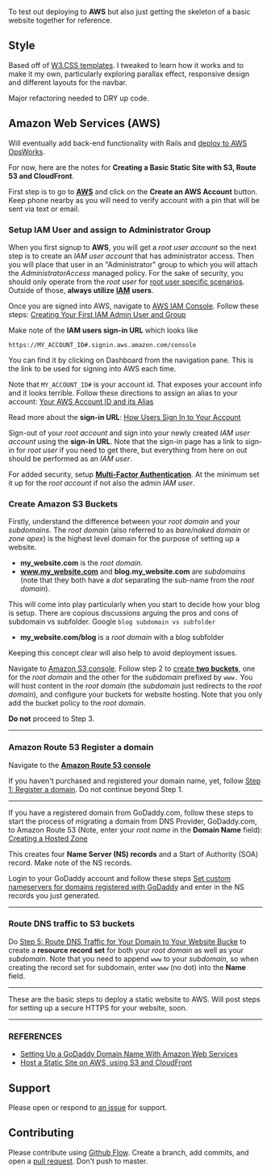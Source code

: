 To test out deploying to **AWS** but also just getting the skeleton of a basic website together for reference.

## Style

Based off of [W3.CSS templates](https://www.w3schools.com/css/css_rwd_templates.asp). I tweaked to learn how it works and to make it my own, particularly exploring parallax effect, responsive design and different layouts for the navbar.

Major refactoring needed to DRY up code.

## Amazon Web Services (AWS)

Will eventually add back-end functionality with Rails and [deploy to AWS OpsWorks](https://aws.amazon.com/blogs/developer/deploying-ruby-on-rails-applications-to-aws-opsworks/).

For now, here are the notes for **Creating a Basic Static Site with S3, Route 53 and CloudFront**.

First step is to go to [**AWS**](https://aws.amazon.com) and click on the **Create an AWS Account** button. Keep phone nearby as you will need to verify account with a pin that will be sent via text or email.

### Setup IAM User and assign to Administrator Group

When you first signup to **AWS**, you will get a *root user account* so the next step is to create an *IAM user account* that has administrator access. Then you will place that user in an "Administrator" group to which you will attach the *AdministratorAccess* managed policy. For the sake of security, you should only operate from the *root user* for [root user specific scenarios](http://docs.aws.amazon.com/general/latest/gr/aws_tasks-that-require-root.html). Outside of those, **always utilize** [**IAM**](http://docs.aws.amazon.com/IAM/latest/UserGuide/introduction.html) **users**.

Once you are signed into AWS, navigate to [AWS IAM Console](https://console.aws.amazon.com/iam/). Follow these steps: [Creating Your First IAM Admin User and Group](http://docs.aws.amazon.com/IAM/latest/UserGuide/getting-started_create-admin-group.html)

Make note of the **IAM users sign-in URL** which looks like
```
https://MY_ACCOUNT_ID#.signin.aws.amazon.com/console
```

You can find it by clicking on Dashboard from the navigation pane. This is the link to be used for signing into AWS each time.

Note that `MY_ACCOUNT_ID#` is your account id. That exposes your account info and it looks terrible. Follow these directions to assign an alias to your account: [Your AWS Account ID and its Alias](http://docs.aws.amazon.com/IAM/latest/UserGuide/console_account-alias.html)

Read more about the **sign-in URL**: [How Users Sign In to Your Account](http://docs.aws.amazon.com/IAM/latest/UserGuide/getting-started_how-users-sign-in.html)

Sign-out of your *root account* and sign into your newly created *IAM user account* using the **sign-in URL**. Note that the sign-in page has a link to sign-in for *root user* if you need to get there, but everything from here on out should be performed as an *IAM user*.

For added security, setup [**Multi-Factor Authentication**](http://docs.aws.amazon.com/IAM/latest/UserGuide/id_credentials_mfa.html). At the minimum set it up for the *root account* if not also the admin *IAM user*.

### Create Amazon S3 Buckets

Firstly, understand the difference between your *root domain* and your *subdomains*. The *root domain* (also referred to as *bare/naked domain* or *zone apex*) is the highest level domain for the purpose of setting up a website.

- **my_website.com** is the *root domain*.
- **www.my_website.com** and **blog.my_website.com** are *subdomains* (note that they both have a *dot* separating the sub-name from the *root domain*).

This will come into play particularly when you start to decide how your blog is setup. There are copious discussions arguing the pros and cons of subdomain vs subfolder. Google `blog subdomain vs subfolder`

- **my_website.com/blog** is a *root domain* with a blog subfolder

Keeping this concept clear will also help to avoid deployment issues.

Navigate to [Amazon S3 console](https://console.aws.amazon.com/s3/). Follow step 2 to [create **two buckets**](https://docs.aws.amazon.com/AmazonS3/latest/dev/website-hosting-custom-domain-walkthrough.html#root-domain-walkthrough-s3-tasks), one for the *root domain* and the other for the *subdomain* prefixed by `www.` You will host content in the *root domain* (the *subdomain* just redirects to the *root domain*), and configure your buckets for website hosting. Note that you only add the bucket policy to the *root domain*.

**Do not** proceed to Step 3.

---
### Amazon Route 53 Register a domain

Navigate to the [**Amazon Route 53 console**](https://console.aws.amazon.com/route53/)

If you haven't purchased and registered your domain name, yet, follow [Step 1: Register a domain](http://docs.aws.amazon.com/Route53/latest/DeveloperGuide/getting-started.html#getting-started-find-domain-name). Do not continue beyond Step 1.

---

If you have a registered domain from GoDaddy.com, follow these steps to start the process of migrating a domain from DNS Provider, GoDaddy.com, to Amazon Route 53 (Note, enter your *root name* in the **Domain Name** field): [Creating a Hosted Zone](http://docs.aws.amazon.com/Route53/latest/DeveloperGuide/MigratingDNS.html#Step_CreateHostedZone)

This creates four **Name Server (NS) records** and a Start of Authority (SOA) record. Make note of the NS records.

Login to your GoDaddy account and follow these steps [Set custom nameservers for domains registered with GoDaddy](https://www.godaddy.com/help/set-custom-nameservers-for-domains-registered-with-godaddy-12317) and enter in the NS records you just generated.

---
### Route DNS traffic to S3 buckets

Do [Step 5: Route DNS Traffic for Your Domain to Your Website Bucke](http://docs.aws.amazon.com/Route53/latest/DeveloperGuide/getting-started.html#getting-started-create-alias) to create a **resource record set** for both your *root domain* as well as your *subdomain*. Note that you need to append `www` to your *subdomain*, so when creating the record set for subdomain, enter `www` (no dot) into the **Name** field.

---

These are the basic steps to deploy a static website to AWS. Will post steps for setting up a secure HTTPS for your website, soon.

---

### REFERENCES

- [Setting Up a GoDaddy Domain Name With Amazon Web Services](http://www.mycowsworld.com/blog/2013/07/29/setting-up-a-godaddy-domain-name-with-amazon-web-services/)
- [Host a Static Site on AWS, using S3 and CloudFront](https://www.davidbaumgold.com/tutorials/host-static-site-aws-s3-cloudfront/)


## Support

Please open or respond to [an issue](https://github.com/ThuyNT13/thuy_life/issues) for support.

## Contributing

Please contribute using [Github Flow](https://guides.github.com/introduction/flow/). Create a branch, add commits, and open a [pull request](https://github.com/ThuyNT13/thuy_life/pulls). Don't push to master.
